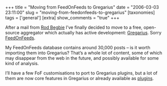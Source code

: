 +++
title = "Moving from FeedOnFeeds to Gregarius"
date = "2006-03-03 23:11:00"
slug = "moving-from-feedonfeeds-to-gregarius"
[taxonomies]
tags = ['general']
[extra]
show_comments = "true"
+++

After a mail from [Rod Begbie](http://groovymother.com/) I’ve finally decided to move to a free, open-source aggregator which actually has active development: [Gregarius](http://gregarius.net/). Sorry [FeedOnFeeds](http://feedonfeeds.com/).

My FeedOnFeeds database contains around 30,000 posts – is it worth importing them into Gregarius? That’s a whole lot of content, some of which may disappear from the web in the future, and possibly available for some kind of analysis.

I’ll have a few FoF customisations to port to Gregarius plugins, but a lot of them are now core features in Gregarius or already available as [plugins](http://plugins.gregarius.net/).
